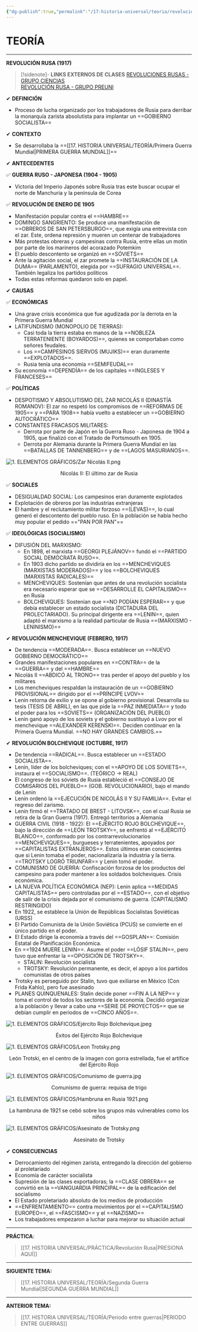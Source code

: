 ```yaml
---
{"dg-publish":true,"permalink":"/17-historia-universal/teoria/revolucion-rusa/","tags":["Historia","Teoría","Completo"]}
---
```


# TEORÍA
---
**REVOLUCIÓN RUSA (1917)**

>[!sidenote]- **LINKS EXTERNOS DE CLASES** 
>[REVOLUCIONES RUSAS - GRUPO CIENCIAS](https://www.youtube.com/watch?v=HLAnVnyjETo)  
>[REVOLUCIÓN RUSA - GRUPO PREUNI](https://www.youtube.com/watch?v=mHH34AwOS4A)

✔ **DEFINICIÓN**
- Proceso de lucha organizado por los trabajadores de Rusia para derribar la monarquía zarista absolutista para implantar un ==GOBIERNO SOCIALISTA==

✔ **CONTEXTO**
- Se desarrollaba la ==[[17. HISTORIA UNIVERSAL/TEORÍA/Primera Guerra Mundial\|PRIMERA GUERRA MUNDIAL]]== 

✔ **ANTECEDENTES**

✅ **GUERRA RUSO - JAPONESA (1904 - 1905)** 
- Victoria del Imperio Japonés sobre Rusia tras este buscar ocupar el norte de Manchuria y la península de Corea 

✅ **REVOLUCIÓN DE ENERO DE 1905** 
- Manifestación popular contra el ==HAMBRE== 
- DOMINGO SANGRIENTO: Se produce una manifestación de ==OBREROS DE SAN PETERSBURGO==, que exigía una entrevista con el zar. Este, ordena represión y mueren un centenar de trabajadores
- Más protestas obreras y campesinas contra Rusia, entre ellas un motín por parte de los marineros del acorazado Potemkim 
- El pueblo descontento se organizó en ==SÓVIETS== 
- Ante la agitación social, el zar promete la ==INSTAURACIÓN DE LA DUMA== (PARLAMENTO), elegida por ==SUFRAGIO UNIVERSAL==. También legaliza los partidos políticos
- Todas estas reformas quedaron solo en papel.

✔ **CAUSAS**

✅ **ECONÓMICAS** 
- Una grave crisis económica que fue agudizada por la derrota en la Primera Guerra Mundial
- LATIFUNDISMO (MONOPOLIO DE TIERRAS): 
	- Casi toda la tierra estaba en manos de la ==NOBLEZA TERRATENIENTE (BOYARDOS)==, quienes se comportaban como señores feudales. 
	- Los ==CAMPESINOS SIERVOS (MUJIKS)== eran duramente ==EXPLOTADOS==. 
	- Rusia tenía una economía ==SEMIFEUDAL== 
- Su economía ==DEPENDÍA== de los capitales ==INGLESES Y FRANCESES== 

✅ **POLÍTICAS**
- DESPOTISMO Y ABSOLUTISMO DEL ZAR NICOLÁS II (DINASTÍA ROMANOV): El zar no respetó los compromisos de ==REFORMAS DE 1905== y ==PARA 1908== había vuelto a establecer un ==GOBIERNO AUTOCRÁTICO== 
- CONSTANTES FRACASOS MILITARES: 
	- Derrota por parte de Japón en la Guerra Ruso - Japonesa de 1904 a 1905, que finalizó con el Tratado de Portsmouth en 1905.
	- Derrota por Alemania durante la Primera Guerra Mundial en las ==BATALLAS DE TANNENBERG== y de ==LAGOS MASURIANOS==. 

![1. ELEMENTOS GRÁFICOS/Zar Nicolás II.png](/img/user/1.%20ELEMENTOS%20GR%C3%81FICOS/Zar%20Nicol%C3%A1s%20II.png)
<center>Nicolás II: El último zar de Rusia</center>

✅ **SOCIALES** 
- DESIGUALDAD SOCIAL: Los campesinos eran duramente explotados
- Explotación de obreros por las industrias extranjeras
- El hambre y el reclutamiento militar forzoso ==(LEVAS)==, lo cual generó el descontento del pueblo ruso. En la población se había hecho muy popular el pedido =="PAN POR PAN"== 

✅ **IDEOLÓGICAS (SOCIALISMO)**
- DIFUSIÓN DEL MARXISMO: 
	- En 1898, el marxista ==GEORGI PLEJÁNOV== fundó el ==PARTIDO SOCIAL DEMÓCRATA RUSO==. 
	- En 1903 dicho partido se dividiría en los ==MENCHEVIQUES (MARXISTAS MODERADOS)== y los ==BOLCHEVIQUES (MARXISTAS RADICALES)== 
	- MENCHEVIQUES: Sostenían que antes de una revolución socialista era necesario esperar que se ==DESARROLLE EL CAPITALISMO== en Rusia
	- BOLCHEVIQUES: Sostenían que ==NO PODÍAN ESPERAR== y que debía establecer un estado socialista (DICTADURA DEL PROLECTARIADO). Su principal dirigente era ==LENIN==, quien adaptó el marxismo a la realidad particular de Rusia ==(MARXISMO - LENINISMO)== 

✔ **REVOLUCIÓN MENCHEVIQUE (FEBRERO, 1917)** 
- De tendencia ==MODERADA==. Busca establecer un ==NUEVO GOBIERNO DEMOCRÁTICO== 
- Grandes manifestaciones populares en ==CONTRA== de la ==GUERRA== y del ==HAMBRE== 
- Nicolás II ==ABDICÓ AL TRONO== tras perder el apoyo del pueblo y los militares
- Los mencheviques respaldan la instauración de un ==GOBIERNO PROVISIONAL== dirigido por el ==PRÍNCIPE LVOV== 
- Lenin retorna de exilio y se opone al gobierno provisional. Desarrolla su tesis (TESIS DE ABRIL), en las que pide la ==PAZ INMEDIATA== y todo el poder para los ==SOVIETS== (ORGANIZACIÓN DEL PUEBLO)
- Lenin ganó apoyo de los soviets y el gobierno sustituyó a Lvov por el menchevique ==ALEXANDER KERENSKI==. Deciden continuar en la Primera Guerra Mundial. ==NO HAY GRANDES CAMBIOS.== 

✔ **REVOLUCIÓN BOLCHEVIQUE (OCTUBRE, 1917)** 
- De tendencia ==RADICAL==. Busca establecer un ==ESTADO SOCIALISTA==. 
- Lenin, líder de los bolcheviques; con el ==APOYO DE LOS SOVIETS==, instaura el ==SOCIALISMO==. (TEÓRICO → REAL)
- El congreso de los sóviets de Rusia estableció el ==CONSEJO DE COMISARIOS DEL PUEBLO== (GOB. REVOLUCIONARIO), bajo el mando de Lenin
- Lenin ordenó la ==EJECUCIÓN DE NICOLÁS II Y SU FAMILIA==. Evitar el regreso del zarismo.
- Lenin firmó el ==TRATADO DE BREST - LITOVSK==, con el cual Rusia se retira de la Gran Guerra (1917). Entregó territorios a Alemania
- GUERRA CIVIL (1918 - 1922): El ==EJÉRCITO ROJO BOLCHEVIQUE==, bajo la dirección de ==LEÓN TROTSKY==, se enfrentó al ==EJÉRCITO BLANCO==, conformado por los contrarrevolucionarios ==MENCHEVIQUES==, burgueses y terratenientes, apoyados por ==CAPITALISTAS EXTRANJEROS==. Estos últimos eran conscientes que si Lenin tomaba el poder, nacionalizaría la industria y la tierra. ==TROTSKY LOGRÓ TRIUNFAR== y Lenin tomó el poder.
- COMUNISMO DE GUERRA: Confiscación forzosa de los productos del campesino para poder mantener a los soldados bolcheviques. Crisis económica.
- LA NUEVA POLÍTICA ECONÓMICA (NEP): Lenin aplica ==MEDIDAS CAPITALISTAS== pero controladas por el ==ESTADO==, con el objetivo de salir de la crisis dejada por el comunismo de guerra. (CAPITALISMO RESTRINGIDO)
- En 1922, se establece la Unión de Repúblicas Socialistas Soviéticas (URSS)
- El Partido Comunista de la Unión Soviética (PCUS) se convierte en el único partido en el poder. 
- El Estado dirige la economía a través del ==GOSPLAN==: Comisión Estatal de Planificación Económica.
- En ==1924 MUERE LENIN==. Asume el poder ==LÓSIF STALIN==, pero tuvo que enfrentar la ==OPOSICIÓN DE TROTSKY==. 
	- STALIN: Revolución socialista
	- TROTSKY: Revolución permanente, es decir, el apoyo a los partidos comunistas de otros países
- Trotsky es perseguido por Stalin, tuvo que exiliarse en México (Con Frida Kahlo), pero fue asesinado 
- PLANES QUINQUENALES: Stalin decide poner ==FIN A LA NEP== y toma el control de todos los sectores de la economía. Decidió organizar a la población y llevar a cabo una ==SERIE DE PROYECTOS== que se debían cumplir en periodos de ==CINCO AÑOS==. 

![1. ELEMENTOS GRÁFICOS/Ejército Rojo Bolchevique.jpeg](/img/user/1.%20ELEMENTOS%20GR%C3%81FICOS/Ej%C3%A9rcito%20Rojo%20Bolchevique.jpeg)
<center>Éxitos del Ejército Rojo Bolchevique</center> 

![1. ELEMENTOS GRÁFICOS/Leon Trotsky.png](/img/user/1.%20ELEMENTOS%20GR%C3%81FICOS/Leon%20Trotsky.png)
<center>León Trotski, en el centro de la imagen con gorra estrellada, fue el artífice del Ejército Rojo</center>

![1. ELEMENTOS GRÁFICOS/Comunismo de guerra.jpg](/img/user/1.%20ELEMENTOS%20GR%C3%81FICOS/Comunismo%20de%20guerra.jpg)
<center>Comunismo de guerra: requisa de trigo</center>

![1. ELEMENTOS GRÁFICOS/Hambruna en Rusia 1921.png](/img/user/1.%20ELEMENTOS%20GR%C3%81FICOS/Hambruna%20en%20Rusia%201921.png)
<center>La hambruna de 1921 se cebó sobre los grupos más vulnerables como los niños</center>

![1. ELEMENTOS GRÁFICOS/Asesinato de Trotsky.png](/img/user/1.%20ELEMENTOS%20GR%C3%81FICOS/Asesinato%20de%20Trotsky.png)
<center>Asesinato de Trotsky</center>

✔ **CONSECUENCIAS**
- Derrocamiento del régimen zarista, entregando la dirección del gobierno al proletariado
- Economía de carácter socialista
- Supresión de las clases exportadoras; la ==CLASE OBRERA== se convirtió en la ==VANGUARDIA PRINCIPAL== de la edificación del socialismo
- El Estado proletariado absoluto de los medios de producción
- ==ENFRENTAMIENTO== contra movimientos por el ==CAPITALISMO EUROPEO==, el ==FASCISMO== y el ==NAZISMO== 
- Los trabajadores empezaron a luchar para mejorar su situación actual

----
**PRÁCTICA**:
>[[17. HISTORIA UNIVERSAL/PRÁCTICA/Revolución Rusa\|PRESIONA AQUÍ]]

---
**SIGUIENTE TEMA:** 
>[[17. HISTORIA UNIVERSAL/TEORÍA/Segunda Guerra Mundial\|SEGUNDA GUERRA MUNDIAL]]

---
**ANTERIOR TEMA:** 
>[[17. HISTORIA UNIVERSAL/TEORÍA/Periodo entre guerras\|PERIODO ENTRE GUERRAS]]

